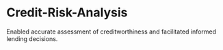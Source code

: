 # Credit-Risk-Analysis
Enabled accurate assessment of creditworthiness and facilitated informed lending decisions.
